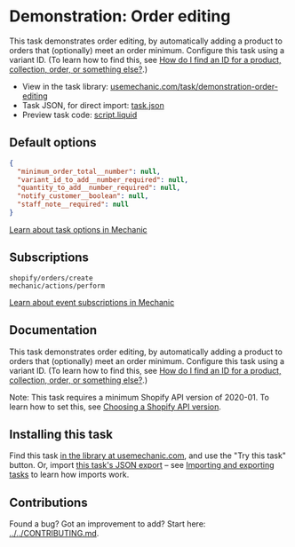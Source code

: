 # Demonstration: Order editing

This task demonstrates order editing, by automatically adding a product to orders that (optionally) meet an order minimum. Configure this task using a variant ID. (To learn how to find this, see [How do I find an ID for a product, collection, order, or something else?](https://docs.usemechanic.com/article/360-how-do-i-find-an-id-for-a-product-collection-order-or-something-else).)

* View in the task library: [usemechanic.com/task/demonstration-order-editing](https://usemechanic.com/task/demonstration-order-editing)
* Task JSON, for direct import: [task.json](../../tasks/demonstration-order-editing.json)
* Preview task code: [script.liquid](./script.liquid)

## Default options

```json
{
  "minimum_order_total__number": null,
  "variant_id_to_add__number_required": null,
  "quantity_to_add__number_required": null,
  "notify_customer__boolean": null,
  "staff_note__required": null
}
```

[Learn about task options in Mechanic](https://docs.usemechanic.com/article/471-task-options)

## Subscriptions

```liquid
shopify/orders/create
mechanic/actions/perform
```

[Learn about event subscriptions in Mechanic](https://docs.usemechanic.com/article/408-subscriptions)

## Documentation

This task demonstrates order editing, by automatically adding a product to orders that (optionally) meet an order minimum. Configure this task using a variant ID. (To learn how to find this, see [How do I find an ID for a product, collection, order, or something else?](https://docs.usemechanic.com/article/360-how-do-i-find-an-id-for-a-product-collection-order-or-something-else).)

Note: This task requires a minimum Shopify API version of 2020-01. To learn how to set this, see [Choosing a Shopify API version](https://docs.usemechanic.com/article/352-choosing-a-shopify-api-version).

## Installing this task

Find this task [in the library at usemechanic.com](https://usemechanic.com/task/demonstration-order-editing), and use the "Try this task" button. Or, import [this task's JSON export](../../tasks/demonstration-order-editing.json) – see [Importing and exporting tasks](https://docs.usemechanic.com/article/505-importing-and-exporting-tasks) to learn how imports work.

## Contributions

Found a bug? Got an improvement to add? Start here: [../../CONTRIBUTING.md](../../CONTRIBUTING.md).
